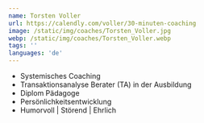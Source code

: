 ```yaml
---
name: Torsten Voller
url: https://calendly.com/voller/30-minuten-coaching
image: /static/img/coaches/Torsten_Voller.jpg
webp: /static/img/coaches/Torsten_Voller.webp
tags: ''
languages: 'de'
---
```


<ul><li>Systemisches Coaching</li><li>Transaktionsanalyse Berater (TA) in der Ausbildung</li><li>Diplom Pädagoge</li><li>Persönlichkeitsentwicklung</li><li>Humorvoll | Störend | Ehrlich</li></ul>